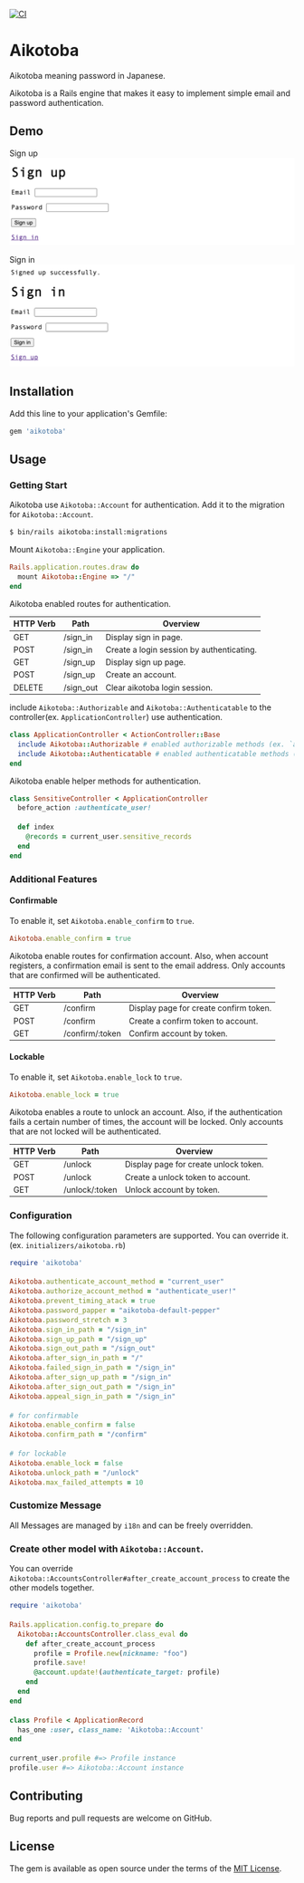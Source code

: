 [![CI](https://github.com/madogiwa0124/aikotoba/actions/workflows/ci.yml/badge.svg)](https://github.com/madogiwa0124/aikotoba/actions/workflows/ci.yml)

# Aikotoba

Aikotoba meaning password in Japanese.

Aikotoba is a Rails engine that makes it easy to implement simple email and password authentication.

## Demo

Sign up
![sign_up](demo/email_password/sign_up.png "sign_up")

Sign in
![sign_in](demo/email_password/sign_in.png "sign_up")

## Installation

Add this line to your application's Gemfile:

```ruby
gem 'aikotoba'
```

## Usage

### Getting Start

Aikotoba use `Aikotoba::Account` for authentication. Add it to the migration for `Aikotoba::Account`.

```sh
$ bin/rails aikotoba:install:migrations
```

Mount `Aikotoba::Engine` your application.

```ruby
Rails.application.routes.draw do
  mount Aikotoba::Engine => "/"
end
```

Aikotoba enabled routes for authentication.

| HTTP Verb | Path      | Overview                                  |
| --------- | --------- | ----------------------------------------- |
| GET       | /sign_in  | Display sign in page.                     |
| POST      | /sign_in  | Create a login session by authenticating. |
| GET       | /sign_up  | Display sign up page.                     |
| POST      | /sign_up  | Create an account.                        |
| DELETE    | /sign_out | Clear aikotoba login session.             |

include `Aikotoba::Authorizable` and `Aikotoba::Authenticatable` to the controller(ex. `ApplicationController`) use authentication.

```ruby
class ApplicationController < ActionController::Base
  include Aikotoba::Authorizable # enabled authorizable methods (ex. `authenticate_user!`)
  include Aikotoba::Authenticatable # enabled authenticatable methods (ex. `current_user`)
end
```

Aikotoba enable helper methods for authentication.

```ruby
class SensitiveController < ApplicationController
  before_action :authenticate_user!

  def index
    @records = current_user.sensitive_records
  end
end
```

### Additional Features

#### Confirmable

To enable it, set `Aikotoba.enable_confirm` to `true`.

```ruby
Aikotoba.enable_confirm = true
```

Aikotoba enable routes for confirmation account. Also, when account registers, a confirmation email is sent to the email address. Only accounts that are confirmed will be authenticated.

| HTTP Verb | Path            | Overview                               |
| --------- | --------------- | -------------------------------------- |
| GET       | /confirm        | Display page for create confirm token. |
| POST      | /confirm        | Create a confirm token to account.     |
| GET       | /confirm/:token | Confirm account by token.              |

#### Lockable

To enable it, set `Aikotoba.enable_lock` to `true`.

```ruby
Aikotoba.enable_lock = true
```

Aikotoba enables a route to unlock an account. Also, if the authentication fails a certain number of times, the account will be locked. Only accounts that are not locked will be authenticated.

| HTTP Verb | Path           | Overview                              |
| --------- | -------------- | ------------------------------------- |
| GET       | /unlock        | Display page for create unlock token. |
| POST      | /unlock        | Create a unlock token to account.     |
| GET       | /unlock/:token | Unlock account by token.              |

### Configuration

The following configuration parameters are supported. You can override it. (ex. `initializers/aikotoba.rb`)

```ruby
require 'aikotoba'

Aikotoba.authenticate_account_method = "current_user"
Aikotoba.authorize_account_method = "authenticate_user!"
Aikotoba.prevent_timing_atack = true
Aikotoba.password_papper = "aikotoba-default-pepper"
Aikotoba.password_stretch = 3
Aikotoba.sign_in_path = "/sign_in"
Aikotoba.sign_up_path = "/sign_up"
Aikotoba.sign_out_path = "/sign_out"
Aikotoba.after_sign_in_path = "/"
Aikotoba.failed_sign_in_path = "/sign_in"
Aikotoba.after_sign_up_path = "/sign_in"
Aikotoba.after_sign_out_path = "/sign_in"
Aikotoba.appeal_sign_in_path = "/sign_in"

# for confirmable
Aikotoba.enable_confirm = false
Aikotoba.confirm_path = "/confirm"

# for lockable
Aikotoba.enable_lock = false
Aikotoba.unlock_path = "/unlock"
Aikotoba.max_failed_attempts = 10
```

### Customize Message

All Messages are managed by `i18n` and can be freely overridden.

### Create other model with `Aikotoba::Account`.

You can override `Aikotoba::AccountsController#after_create_account_process` to create the other models together.

```ruby
require 'aikotoba'

Rails.application.config.to_prepare do
  Aikotoba::AccountsController.class_eval do
    def after_create_account_process
      profile = Profile.new(nickname: "foo")
      profile.save!
      @account.update!(authenticate_target: profile)
    end
  end
end

class Profile < ApplicationRecord
  has_one :user, class_name: 'Aikotoba::Account'
end

current_user.profile #=> Profile instance
profile.user #=> Aikotoba::Account instance
```

## Contributing

Bug reports and pull requests are welcome on GitHub.

## License

The gem is available as open source under the terms of the [MIT License](https://opensource.org/licenses/MIT).
